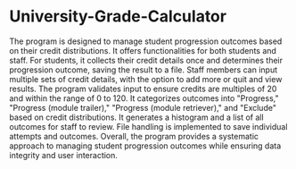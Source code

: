 # University-Grade-Calculator
The program is designed to manage student progression outcomes based on their credit distributions. It offers functionalities for both students and staff. For students, it collects their credit details once and determines their progression outcome, saving the result to a file. Staff members can input multiple sets of credit details, with the option to add more or quit and view results. The program validates input to ensure credits are multiples of 20 and within the range of 0 to 120. It categorizes outcomes into "Progress," "Progress (module trailer)," "Progress (module retriever)," and "Exclude" based on credit distributions. It generates a histogram and a list of all outcomes for staff to review. File handling is implemented to save individual attempts and outcomes. Overall, the program provides a systematic approach to managing student progression outcomes while ensuring data integrity and user interaction.
